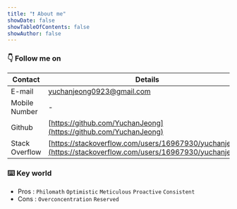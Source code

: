 ```yaml
---
title: "❗️ About me"
showDate: false
showTableOfContents: false
showAuthor: false
---
```


### 👇 Follow me on

| Contact        | Details                                                                                                      |
| -------------- | ------------------------------------------------------------------------------------------------------------ |
| E-mail         | [yuchanjeong0923@gmail.com](mailto:yuchanjeong0923@gmail.com)                                                |
| Mobile Number  | -                                                                                                            |
| Github         | [https://github.com/YuchanJeong](https://github.com/YuchanJeong)                                             |
| Stack Overflow | [https://stackoverflow.com/users/16967930/yuchanjeong](https://stackoverflow.com/users/16967930/yuchanjeong) |

### ⌨️ Key world

- Pros : `Philomath` `Optimistic` `Meticulous` `Proactive` `Consistent`
- Cons : `Overconcentration` `Reserved`
